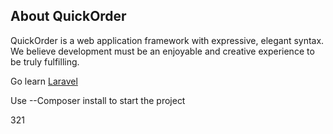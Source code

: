 ## About QuickOrder

QuickOrder is a web application framework with expressive, elegant syntax. We believe development must be an enjoyable and creative experience to be truly fulfilling.

Go learn <a href="https://laravel.com/">Laravel</a>

Use --Composer install to start the project


321
